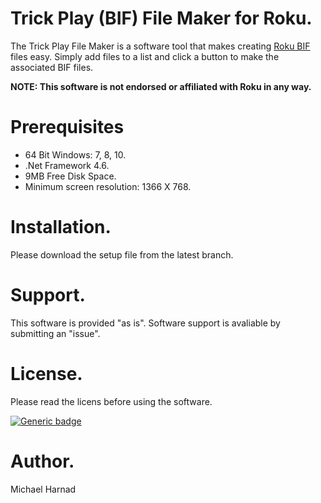 # Trick Play (BIF) File Maker for Roku.
The Trick Play File Maker is a software tool that makes creating [Roku BIF](https://developer.roku.com/docs/developer-program/media-playback/trick-mode.md) files easy.  Simply add files to a list and click a button to make the associated BIF files.

**NOTE: This software is not endorsed or affiliated with Roku in any way.**

# Prerequisites
* 64 Bit Windows: 7, 8, 10.
* .Net Framework 4.6.
* 9MB Free Disk Space.
* Minimum screen resolution: 1366 X 768.

# Installation.
Please download the setup file from the latest branch.

# Support.
This software is provided "as is".  Software support is avaliable by submitting an "issue".

# License.
Please read the licens before using the software.

[![Generic badge](https://img.shields.io/badge/License-EULA-blue.svg)](https://github.com/rrirower/trick-play-file-maker2019/blob/master/LICENSE.md)

# Author.
Michael Harnad
